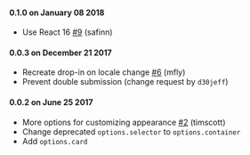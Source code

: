 #### 0.1.0 on January 08 2018

- Use React 16 [#9](https://github.com/kovndr/braintree-dropin-react/pull/9) (safinn)

#### 0.0.3 on December 21 2017

- Recreate drop-in on locale change [#6](https://github.com/kovndr/braintree-dropin-react/pull/6) (mfly)
- Prevent double submission (change request by `d30jeff`)

#### 0.0.2 on June 25 2017

- More options for customizing appearance [#2](https://github.com/kovndr/braintree-dropin-react/pull/2) (timscott)
- Change deprecated `options.selector` to `options.container`
- Add `options.card`
